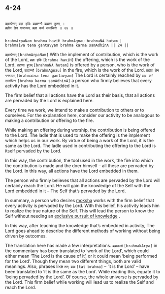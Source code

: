 ## 4-24


```shloka-sa

ब्रह्मार्पणम् ब्रह्म हविः ब्रह्माग्नौ ब्रह्मणा हुतम् ।
ब्रह्मैव तेन गन्तव्यम् ब्रह्म कर्म समाधिना ॥ २४ ॥

```
```shloka-sa-hk

brahmArpaNam brahma haviH brahmAgnau brahmaNA hutam |
brahmaiva tena gantavyam brahma karma samAdhinA || 24 ||

```
`ब्रह्मार्पणम्` `[brahmArpaNam]` With the implement of contribution, which is the work of the Lord, `ब्रह्म हविः` `[brahma haviH]` the offering, which is the work of the Lord, `ब्रह्मणा हुतम्` `[brahmaNA hutam]` is offered by a person, who is the work of the Lord, `ब्रह्माग्नौ` `[brahmAgnau]` in the fire, which is the work of the Lord. `ब्रह्मैव तेन गन्तव्यम्` `[brahmaiva tena gantavyam]` The Lord is certainly reached by `ब्रह्म कर्म समाधिना` `[brahma karma samAdhinA]` a person who firmly believes that every activity has the Lord embedded in it.



The firm belief that all actions have the Lord as their basis, that all actions are pervaded by the Lord is explained here.

Every time we work, we intend to make a contribution to others or to ourselves. For the explanation here, consider our activity to be analogous to making a contribution or offering to the fire.

While making an offering during worship, the contribution is being offered to the Lord. The ladle that is used to make the offering is the implement which helps us in our work. By virtue of being a work of the Lord, it is the same as the Lord. The ladle used in contributing the offering to the Lord is itself pervaded by the Lord.

In this way, the contribution, the tool used in the work, the fire into which the contribution is made and the doer himself – all these are pervaded by the Lord. In this way, all actions have the Lord embedded in them.

The person who firmly believes that all actions are pervaded by the Lord will certainly reach the Lord. He will gain the knowledge of the Self with the Lord embedded in it – The Self that’s pervaded by the Lord.

In summary, a person who desires 
[moksha](Moksha)
 works with the firm belief that every activity is pervaded by the Lord. With this belief, his activity leads him to realize the true nature of the Self. This will lead the person to know the Self without needing an 
[exclusive pursuit of knowledge](jnAnayOga_a_defn)
.

In this way, after teaching the knowledge that’s embedded in activity, The Lord goes ahead to describe the different methods of working without being driven by outcomes.


The translation here has made a few interpretations. 
`ब्रह्मकार्य` `[brahmakArya]`
 in the commentary has been translated to ‘work of the Lord’, which could either mean ‘The Lord is the cause of it’, or it could mean ‘being performed for the Lord’. Though they mean two different things, both are valid meanings. Also, phrases like 
`तत् ब्रह्म` `[tat brahma]`
 – ‘it is the Lord’ – have been translated to ‘it is the same as the Lord’. While reading this, equate it to ‘being pervaded by the Lord’. Of course, the whole universe is pervaded by the Lord. This firm belief while working will lead us to realize the Self and reach the Lord.




